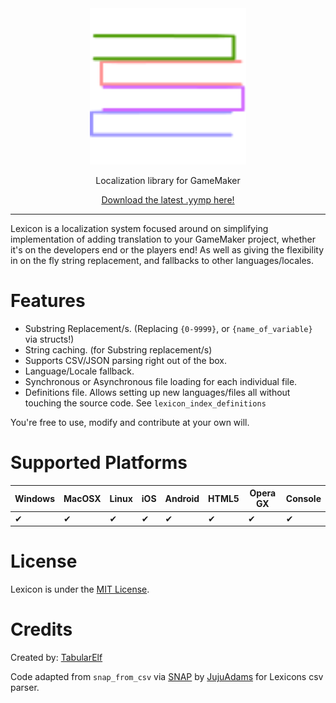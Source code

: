 ﻿<center>
<img src="./assets/logo.svg" style="width:250px;height:250px;">
<p>Localization library for GameMaker<br>

[Download the latest .yymp here!](https://github.com/tabularelf/Lexicon/releases)

</center>

---

Lexicon is a localization system focused around on simplifying implementation of adding translation to your GameMaker project, whether it's on the developers end or the players end! As well as giving the flexibility in on the fly string replacement, and fallbacks to other languages/locales.

# Features

* Substring Replacement/s. (Replacing `{0-9999}`, or `{name_of_variable}` via structs!)
* String caching. (for Substring replacement/s)
* Supports CSV/JSON parsing right out of the box.
* Language/Locale fallback.
* Synchronous or Asynchronous file loading for each individual file.
* Definitions file. Allows setting up new languages/files all without touching the source code. See `lexicon_index_definitions`

You're free to use, modify and contribute at your own will.

# Supported Platforms

|  Windows  |  MacOSX  |  Linux  |  iOS  |  Android  |  HTML5  |  Opera GX  |  Console  |
| --- | --- | --- | --- | --- | --- | --- | --- |
| ✔ | ✔ | ✔ | ✔ | ✔ | ✔ | ✔ | ✔ |

# License

Lexicon is under the [MIT License](https://github.com/tabularelf/Lexicon/blob/main/LICENSE).

# Credits

Created by: [TabularElf](https://github.com/TabularElf)

Code adapted from `snap_from_csv` via [SNAP](https://github.com/jujuadams/snap) by [JujuAdams](https://github.com/jujuadams) for Lexicons csv parser.